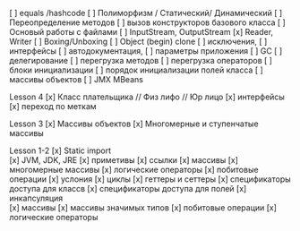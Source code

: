 
[ ] equals /hashcode
[ ] Полиморфизм / Статический/ Динамический 
[ ] Переопределение методов 
[ ] вызов конструкторов базового класса 
[ ] Основый работы с файлами 
[ ] InputStream, OutputStream
[x] Reader, Writer
[ ] Boxing/Unboxing
[ ] Object (begin) clone
[ ] исключения, 
[ ] интерфейсы
[ ] автодокументация, 
[ ] параметры приложения
[ ] GC
[ ] делегирование 
[ ] перегрузка методов 
[ ] перегрузка операторов 
[ ] блоки инициализации
[ ] порядок инициализации полей класса 
[ ] массивы объектов
[ ] JMX MBeans

Lesson 4
[x] Класс плательщика // Физ лифо // Юр лицо
[x] интерфейсы 
[x] переход по меткам

Lesson 3
[x] Массивы объектов 
[x] Многомерные и ступенчатые массивы

Lesson 1-2
[x] Static import  
[x] JVM, JDK, JRE
[x] приметивы 
[x] ссылки
[x] массивы
[x] многомерные массивы
[x] логические операторы 
[x] побитовые операции 
[x] услония 
[x] циклы
[x] геттеры и сеттеры 
[x] спецификаторы доступа для классв 
[x] спецификаторы доступа для полей 
[x] инкапсуляция   
[x] массивы 
[x] массивы значимых типов
[x] побитовые операции
[x] логические операторы